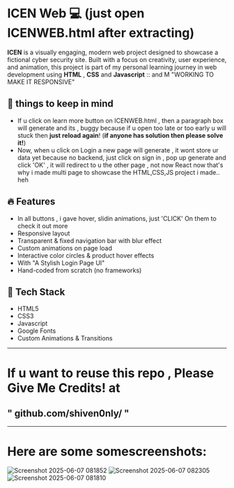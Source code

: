 # ICEN Web 💻 (just open ICENWEB.html after extracting)

**ICEN** is a visually engaging, modern web project designed to showcase a fictional cyber security site. Built with a focus on creativity, user experience, and animation, this project is part of my personal learning journey in web development using **HTML** , **CSS** and **Javascript** :: and M "WORKING TO MAKE IT RESPONSIVE"

## 🐞 things to keep in mind
- If u click on learn more button on ICENWEB.html , then a paragraph box will generate and its , buggy because if u open too late or too early u will stuck then **just reload again**! (**if anyone has solution then please solve it!**)
- Now, when u click on Login a new page will generate , it wont store ur data yet because no backend, just click on sign in , pop up generate and click 'OK' , it will redirect to u the other page , not now React now that's why i made multi page to showcase the HTML,CSS,JS project i made.. heh


## 🔥 Features
- In all buttons , i gave hover, slidin animations, just 'CLICK' On them to check it out more 
- Responsive layout
- Transparent & fixed navigation bar with blur effect
- Custom animations on page load
- Interactive color circles & product hover effects
-  With "A Stylish Login Page UI"
- Hand-coded from scratch (no frameworks)

## 📁 Tech Stack

- HTML5
- CSS3
- Javascript
- Google Fonts
- Custom Animations & Transitions

---
# If u want to reuse this repo , Please Give Me Credits! at 
## " github.com/shiven0nly/ "
---
# Here are some somescreenshots: 
![Screenshot 2025-06-07 081852](https://github.com/user-attachments/assets/7ee13948-c486-4a3f-9022-49b861d10a9d)
![Screenshot 2025-06-07 082305](https://github.com/user-attachments/assets/95b8f2cf-098f-4993-8eb9-9f370d8a9095)
![Screenshot 2025-06-07 081810](https://github.com/user-attachments/assets/42c82cb9-1ca8-449d-b6db-dd729992e359)



